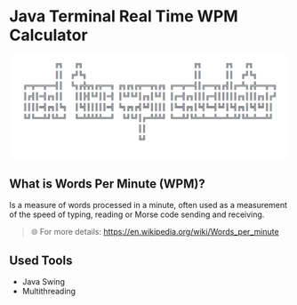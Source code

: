 # Java Terminal Real Time WPM Calculator
<p align="center">
  <img src="./banner.png"/> 
</p>

## What is Words Per Minute (WPM)?
Is a measure of words processed in a minute, often used as a measurement of the speed of typing, reading or Morse code sending and receiving.

> 🌐 For more details: https://en.wikipedia.org/wiki/Words_per_minute


## Used Tools
- Java Swing
- Multithreading
